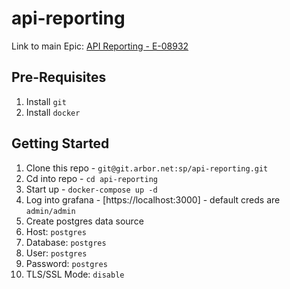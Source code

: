 # api-reporting
Link to main Epic: [API Reporting - E-08932](https://www54.v1host.com/ArborNetworks/Default.aspx?menu=EpicBoardPage)
## Pre-Requisites
1. Install `git`
2. Install `docker`

## Getting Started
1. Clone this repo - `git@git.arbor.net:sp/api-reporting.git`
1. Cd into repo - `cd api-reporting`
1. Start up - `docker-compose up -d`
1. Log into grafana - [https://localhost:3000] - default creds are `admin/admin`
1. Create postgres data source
  1. Host: `postgres`
  1. Database: `postgres`
  1. User: `postgres`
  1. Password: `postgres`
  1. TLS/SSL Mode: `disable`
